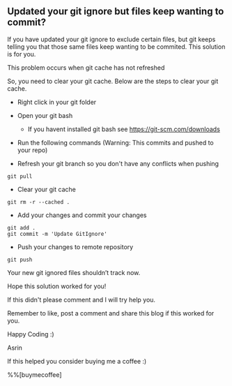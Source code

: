 ## Updated your git ignore but files keep wanting to commit?

If you have updated your git ignore to exclude certain files, but git keeps telling you that those same files keep wanting to be commited. This solution is for you.

This problem occurs when git cache has not refreshed

So, you need to clear your git cache. Below are the steps to clear your git cache.

- Right click in your git folder

- Open your git bash
    - If you havent installed git bash see https://git-scm.com/downloads

- Run the following commands (Warning: This commits and pushed to your repo)
- Refresh your git branch so you don't have any conflicts when pushing

```
git pull
``` 
- Clear your git cache
```
git rm -r --cached .
``` 
- Add your changes and commit your changes

```
git add .
git commit -m 'Update GitIgnore'
``` 
- Push your changes to remote repository

```
git push
``` 

Your new git ignored files shouldn’t track now.

Hope this solution worked for you!

If this didn't please comment and I will try help you.

Remember to like, post a comment and share this blog if this worked for you.

Happy Coding :)

Asrin

If this helped you consider buying me a coffee :)

%%[buymecoffee]